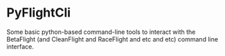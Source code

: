 # PyFlightCli

Some basic python-based command-line tools to interact with the BetaFlight
(and CleanFlight and RaceFlight and etc and etc) command line interface.

